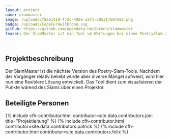 ```yaml
---
layout: project
name: slammaster
image: /uploads/f8a61419-f73c-492e-aaf1-585317507a92.png
badge: /uploads/CodeForHeilbronn.svg
github: https://github.com/opendata-heilbronn/slammaster
teaser: Der SlamMaster ist ein Tool um Wertungen bei einem PoetrySlam zu visualisieren. Initial mit dem Popbüro Heilbronn für den BW-Slam 2016 entwickelt, ist er schnell relativ bekannt geworden.

---
```


## Projektbeschreibung

Der SlamMaster ist die nächste Version des Poetry-Slam-Tools. Nachdem der Vorgänger relativ beliebt wurde aber diverse Mängel aufweist, wird hier nun eine flexiblere Lösung entwickelt.
Das Tool dient zum visualisieren der Punkte wärend des Slams über einen Projektor.

## Beteiligte Personen

<div class="cfh-cards">
    {% include cfh-contributor.html contributor=site.data.contributors.joni title="Projektleitung" %}
    {% include cfh-contributor.html contributor=site.data.contributors.patrick %}
    {% include cfh-contributor.html contributor=site.data.contributors.felix %}
</div>
